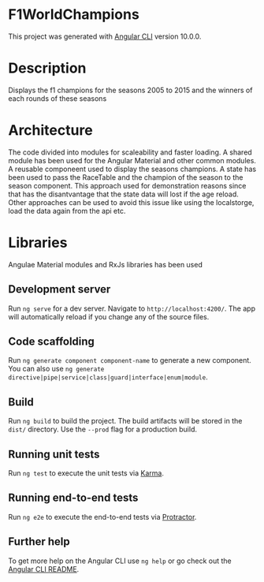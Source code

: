 # F1WorldChampions

This project was generated with [Angular CLI](https://github.com/angular/angular-cli) version 10.0.0.

# Description

Displays the f1 champions for the seasons 2005 to 2015 and the winners of each rounds of these seasons

# Architecture 

The code divided into modules for scaleability and faster loading. A shared module has been used for the Angular Material and other common modules.
A reusable componeent used to display the seasons champions.
A state has been used to pass the RaceTable and the champion of the season to the season component.
This approach used for demonstration reasons since that has the disantvantage that the state data will lost if the age reload.
Other approaches can be used to avoid this issue like using the localstorge, load the data again from the api etc.

# Libraries

Angulae Material modules and RxJs libraries has been used

## Development server

Run `ng serve` for a dev server. Navigate to `http://localhost:4200/`. The app will automatically reload if you change any of the source files.

## Code scaffolding

Run `ng generate component component-name` to generate a new component. You can also use `ng generate directive|pipe|service|class|guard|interface|enum|module`.

## Build

Run `ng build` to build the project. The build artifacts will be stored in the `dist/` directory. Use the `--prod` flag for a production build.

## Running unit tests

Run `ng test` to execute the unit tests via [Karma](https://karma-runner.github.io).

## Running end-to-end tests

Run `ng e2e` to execute the end-to-end tests via [Protractor](http://www.protractortest.org/).

## Further help

To get more help on the Angular CLI use `ng help` or go check out the [Angular CLI README](https://github.com/angular/angular-cli/blob/master/README.md).
